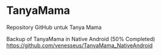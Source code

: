 # TanyaMama
 Repository GitHub untuk Tanya Mama
 
 Backup of TanyaMama in Native Android (50% Completed)
 https://github.com/venesseus/TanyaMama_NativeAndroid
